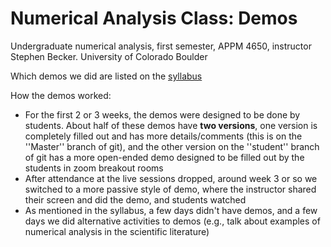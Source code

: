 # Numerical Analysis Class: Demos
Undergraduate numerical analysis, first semester, APPM 4650, instructor Stephen Becker. University of Colorado Boulder

Which demos we did are listed on the [syllabus](../syllabus.md#detailed-list-of-topics)

How the demos worked:
- For the first 2 or 3 weeks, the demos were designed to be done by students.  About half of these demos have **two versions**, one version is completely filled out and has more details/comments (this is on the ''Master'' branch of git), and the other version on the ''student'' branch of git has a more open-ended demo designed to be filled out by the students in zoom breakout rooms
- After attendance at the live sessions dropped, around week 3 or so we switched to a more passive style of demo, where the instructor shared their screen and did the demo, and students watched
- As mentioned in the syllabus, a few days didn't have demos, and a few days we did alternative activities to demos (e.g., talk about examples of numerical analysis in the scientific literature)
